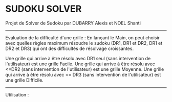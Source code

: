 # SUDOKU SOLVER
Projet de Solver de Sudoku par DUBARRY Alexis et NOEL Shanti

----------------------------------
Evaluation de la difficulté d'une grille : 
En lançant le Main, on peut choisir avec quelles règles maximum résoudre le sudoku (DR1, DR1 et DR2, DR1 et DR2 et DR3) qui ont des difficultés de résolvage croissantes.

Une grille qui arrive à être résolu avec DR1 seul (sans intervention de l'utilisateur) est une grille Facile.
Une grille qui arrive à être résolu avec <=DR2 (sans intervention de l'utilisateur) est une grille Moyenne.
Une grille qui arrive à être résolu avec <= DR3 (sans intervention de l'utilisateur) est une grille Difficile.

--------------------------------------
Utilisation :

